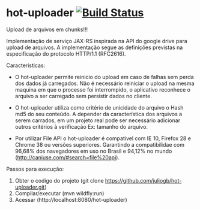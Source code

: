 hot-uploader [![Build Status](https://travis-ci.org/juliogb/hot-uploader.svg?branch=master)](https://travis-ci.org/juliogb/hot-uploader)
==================
Upload de arquivos em chunks!!! 

Implementação de serviço JAX-RS inspirada na API do google drive para upload de arquivos. A implementação segue as definições previstas na especificação do protocolo HTTP/1.1 (RFC2616).

Caracteristicas:
* O hot-uploader permite reinicio do upload em caso de falhas sem perda dos dados já carregados. Não é necessário reiniciar o upload na mesma maquina em que o processo foi interrompido, o aplicativo reconhece o arquivo a ser carregado sem persistir dados no cliente.

* O hot-uploader utiliza como critério de unicidade do arquivo o Hash md5 do seu conteúdo. A depender da característica dos arquivos a serem carrados, em um projeto real pode ser necessário adicionar outros critérios à verificação Ex: tamanho do arquivo.
* Por utilizar File API o hot-uploader é compativel com IE 10, Firefox 28 e Chrome 38 ou versões superiores. Garantindo a compatibilidae com 96,68% dos navegadores em uso no Brasil e 94,12% no mundo (http://caniuse.com/#search=file%20api).

Passos para execução:
1. Obter o codigo do projeto (git clone https://github.com/juliogb/hot-uploader.git)
2. Compilar/executar (mvn wildfly:run)
3. Acessar (http://localhost:8080/hot-uploader)


 	
